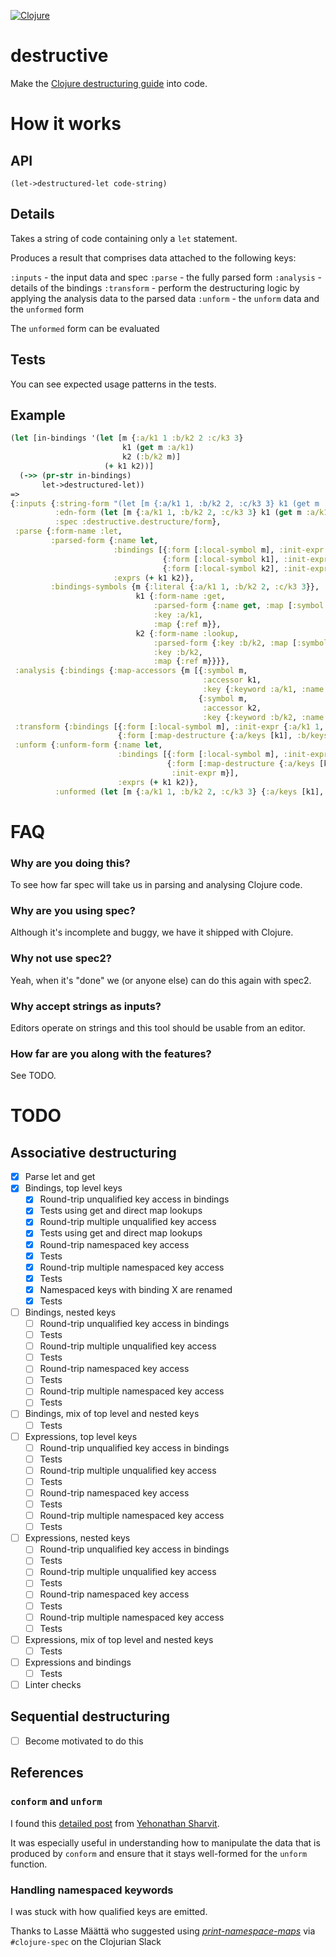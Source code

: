 [![Clojure](https://github.com/repl-acement/destructive/actions/workflows/clojure.yml/badge.svg)](https://github.com/repl-acement/destructive/actions/workflows/clojure.yml)

# destructive
Make the [Clojure destructuring guide](https://clojure.org/guides/destructuring) into code.

# How it works

## API
`(let->destructured-let code-string)`

## Details
Takes a string of code containing only a `let` statement. 

Produces a result that comprises data attached to the following keys:

`:inputs` - the input data and spec
`:parse` - the fully parsed form
`:analysis` - details of the bindings
`:transform` - perform the destructuring logic by applying the analysis data to the parsed data
`:unform` - the `unform` data and the `unformed` form

The `unformed` form can be evaluated

## Tests
You can see expected usage patterns in the tests.

## Example

```clojure
(let [in-bindings '(let [m {:a/k1 1 :b/k2 2 :c/k3 3}
                         k1 (get m :a/k1)
                         k2 (:b/k2 m)]
                     (+ k1 k2))]
  (->> (pr-str in-bindings)
       let->destructured-let))
=>
{:inputs {:string-form "(let [m {:a/k1 1, :b/k2 2, :c/k3 3} k1 (get m :a/k1) k2 (:b/k2 m)] (+ k1 k2))",
          :edn-form (let [m {:a/k1 1, :b/k2 2, :c/k3 3} k1 (get m :a/k1) k2 (:b/k2 m)] (+ k1 k2)),
          :spec :destructive.destructure/form},
 :parse {:form-name :let,
         :parsed-form {:name let,
                       :bindings [{:form [:local-symbol m], :init-expr {:a/k1 1, :b/k2 2, :c/k3 3}}
                                  {:form [:local-symbol k1], :init-expr (get m :a/k1)}
                                  {:form [:local-symbol k2], :init-expr (:b/k2 m)}],
                       :exprs (+ k1 k2)},
         :bindings-symbols {m {:literal {:a/k1 1, :b/k2 2, :c/k3 3}},
                            k1 {:form-name :get,
                                :parsed-form {:name get, :map [:symbol m], :key :a/k1},
                                :key :a/k1,
                                :map {:ref m}},
                            k2 {:form-name :lookup,
                                :parsed-form {:key :b/k2, :map [:symbol m]},
                                :key :b/k2,
                                :map {:ref m}}}},
 :analysis {:bindings {:map-accessors {m [{:symbol m,
                                           :accessor k1,
                                           :key {:keyword :a/k1, :name "k1", :namespace "a"}}
                                          {:symbol m,
                                           :accessor k2,
                                           :key {:keyword :b/k2, :name "k2", :namespace "b"}}]}}},
 :transform {:bindings [{:form [:local-symbol m], :init-expr {:a/k1 1, :b/k2 2, :c/k3 3}}
                        {:form [:map-destructure {:a/keys [k1], :b/keys [k2]}], :init-expr m}]},
 :unform {:unform-form {:name let,
                        :bindings [{:form [:local-symbol m], :init-expr {:a/k1 1, :b/k2 2, :c/k3 3}}
                                   {:form [:map-destructure {:a/keys [k1], :b/keys [k2]}],
                                    :init-expr m}],
                        :exprs (+ k1 k2)},
          :unformed (let [m {:a/k1 1, :b/k2 2, :c/k3 3} {:a/keys [k1], :b/keys [k2]} m] (+ k1 k2))}}
```

# FAQ

### Why are you doing this?
To see how far spec will take us in parsing and analysing Clojure code.

### Why are you using spec?
Although it's incomplete and buggy, we have it shipped with Clojure.

### Why not use spec2?
Yeah, when it's "done" we (or anyone else) can do this again with spec2.

### Why accept strings as inputs?
Editors operate on strings and this tool should be usable from an editor.

### How far are you along with the features?
See TODO.

# TODO
## Associative destructuring 
- [X] Parse let and get
- [X] Bindings, top level keys
  - [X] Round-trip unqualified key access in bindings
  - [X] Tests using get and direct map lookups
  - [X] Round-trip multiple unqualified key access
  - [X] Tests using get and direct map lookups
  - [X] Round-trip namespaced key access
  - [X] Tests
  - [X] Round-trip multiple namespaced key access
  - [X] Tests
  - [X] Namespaced keys with binding X are renamed
  - [X] Tests
- [ ] Bindings, nested keys
  - [ ] Round-trip unqualified key access in bindings
  - [ ] Tests
  - [ ] Round-trip multiple unqualified key access
  - [ ] Tests
  - [ ] Round-trip namespaced key access
  - [ ] Tests
  - [ ] Round-trip multiple namespaced key access
  - [ ] Tests
- [ ] Bindings, mix of top level and nested keys
  - [ ] Tests
- [ ] Expressions, top level keys
  - [ ] Round-trip unqualified key access in bindings
  - [ ] Tests
  - [ ] Round-trip multiple unqualified key access
  - [ ] Tests
  - [ ] Round-trip namespaced key access
  - [ ] Tests
  - [ ] Round-trip multiple namespaced key access
  - [ ] Tests
- [ ] Expressions, nested keys
  - [ ] Round-trip unqualified key access in bindings
  - [ ] Tests
  - [ ] Round-trip multiple unqualified key access
  - [ ] Tests
  - [ ] Round-trip namespaced key access
  - [ ] Tests
  - [ ] Round-trip multiple namespaced key access
  - [ ] Tests
- [ ] Expressions, mix of top level and nested keys
  - [ ] Tests
- [ ] Expressions and bindings
  - [ ] Tests
- [ ] Linter checks
## Sequential destructuring
- [ ] Become motivated to do this


## References

### `conform` and `unform`
I found this [detailed post](https://blog.klipse.tech/clojure/2019/03/08/spec-custom-defn.html) from [Yehonathan Sharvit](https://blog.klipse.tech/).

It was especially useful in understanding how to manipulate the data that is produced by `conform` and ensure that it stays well-formed for the `unform` function.

### Handling namespaced keywords

I was stuck with how qualified keys are emitted. 

Thanks to Lasse Määttä who suggested using [*print-namespace-maps*](https://clojuredocs.org/clojure.core/*print-namespace-maps*) via `#clojure-spec` on the Clojurian Slack





